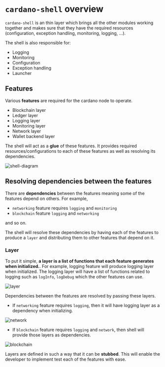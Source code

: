  # `cardano-shell` overview

`cardano-shell` is an thin layer which brings all the other modules working
 together and makes sure that they have the required resources 
 (configuration, exception handling, monitoring, logging, ...).

The shell is also responsible for:

* Logging
* Monitoring
* Configuration
* Exception handling
* Launcher

## Features

Various **features** are required for the cardano node to operate.

* Blockchain layer
* Ledger layer
* Logging layer
* Monitoring layer
* Network layer
* Wallet backend layer

The shell will act as a **glue** of these features. It provides required
 resources/configurations to each of these features as well as resolving its dependencies.

![shell-diagram](https://user-images.githubusercontent.com/6264437/47286815-88df4100-d5f0-11e8-92a7-c807b6d3b47a.jpg)

## Resolving dependencies between the features

There are **dependencies** between the features meaning some of the features
 depend on others. For example,

* `networking` feature requires `logging` and `monitoring`
* `blockchain` feature `logging` and `networking`

and so on.

The shell will resolve these dependencies by having each of the features to
 produce a `layer` and distributing them to other features that depend on it.

### Layer

To put it simple, **a layer is a list of functions that each feature generates when initialized.**. 
For example, logging feature will produce logging layer when initialized.
 The logging layer will have a list of functions related to logging such as
  `logInfo`, `logDebug` which the other features can use.

![layer](https://user-images.githubusercontent.com/15665039/55375129-e1bee800-5545-11e9-82c0-f7bef87deaf3.jpg)

Dependencies between the features are resolved by passing these layers. 

- If `networking` feature requires `logging`, then it will have logging
layer as a dependency when initializing.

![network](https://user-images.githubusercontent.com/15665039/55375015-7f65e780-5545-11e9-9fd8-ca2d37d7cc28.jpg)

- If `blockchain` feature requires `logging` and `network`, then shell will
provide those layers as dependencies.

![blockchain](https://user-images.githubusercontent.com/15665039/55375281-8a6d4780-5546-11e9-9240-21d9ca8cbc46.jpg)

Layers are defined in such a way that it can be **stubbed**. This will 
enable the developer to implement test each of the features with ease.
